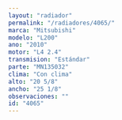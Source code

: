 ```yaml
---
layout: "radiador"
permalink: "/radiadores/4065/"
marca: "Mitsubishi"
modelo: "L200"
ano: "2010"
motor: "L4 2.4"
transmision: "Estándar"
parte: "MN135032"
clima: "Con clima"
alto: "20 5/8"
ancho: "25 1/8"
observaciones: ""
id: "4065"
---
```


